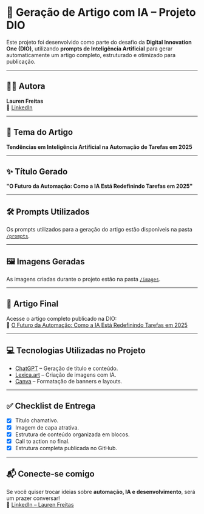 # 🧠 Geração de Artigo com IA – Projeto DIO

Este projeto foi desenvolvido como parte do desafio da **Digital Innovation One (DIO)**, utilizando **prompts de Inteligência Artificial** para gerar automaticamente um artigo completo, estruturado e otimizado para publicação.

---

## 👩‍💻 Autora  
**Lauren Freitas**  
🔗 [LinkedIn](https://www.linkedin.com/in/laurend-freitas/)

---

## 📌 Tema do Artigo  
**Tendências em Inteligência Artificial na Automação de Tarefas em 2025**

---

## ✨ Título Gerado  
**"O Futuro da Automação: Como a IA Está Redefinindo Tarefas em 2025"**

---

## 🛠️ Prompts Utilizados  
Os prompts utilizados para a geração do artigo estão disponíveis na pasta [`/prompts`](./prompts).

---

## 🖼️ Imagens Geradas  
As imagens criadas durante o projeto estão na pasta [`/images`](./images).

---

## 📄 Artigo Final  
Acesse o artigo completo publicado na DIO:  
🔗 [O Futuro da Automação: Como a IA Está Redefinindo Tarefas em 2025](https://web.dio.me/articles/o-futuro-da-automacao-como-a-ia-esta-redefinindo-tarefas-em-2025-086df79fcb37)

---

## 💻 Tecnologias Utilizadas no Projeto  
- [ChatGPT](https://chat.openai.com/) – Geração de título e conteúdo.  
- [Lexica.art](https://lexica.art) – Criação de imagens com IA.  
- [Canva](https://www.canva.com/) – Formatação de banners e layouts.

---

## ✅ Checklist de Entrega  
- [x] Título chamativo.  
- [x] Imagem de capa atrativa.  
- [x] Estrutura de conteúdo organizada em blocos.  
- [x] Call to action no final.  
- [x] Estrutura completa publicada no GitHub.

---

## 📬 Conecte-se comigo  
Se você quiser trocar ideias sobre **automação, IA e desenvolvimento**, será um prazer conversar!  
🔗 [LinkedIn – Lauren Freitas](https://www.linkedin.com/in/laurend-freitas/)
